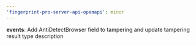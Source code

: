 ```yaml
---
'fingerprint-pro-server-api-openapi': minor
---
```


**events**: Add AntiDetectBrowser field to tampering and update tampering result type description